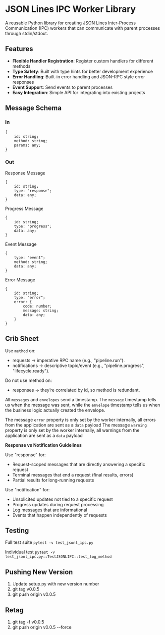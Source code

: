 # JSON Lines IPC Worker Library

A reusable Python library for creating JSON Lines Inter-Process Communication (IPC) workers that can communicate with parent processes through stdin/stdout.

## Features

- **Flexible Handler Registration**: Register custom handlers for different methods
- **Type Safety**: Built with type hints for better development experience
- **Error Handling**: Built-in error handling and JSON-RPC style error responses
- **Event Support**: Send events to parent processes
- **Easy Integration**: Simple API for integrating into existing projects

## Message Schema

### In

```
{
    id: string;
    method: string;
    params: any;
}
```

### Out

Response Message

```
{
    id: string;
    type: "response";
    data: any;
}
```

Progress Message

```
{
    id: string;
    type: "progress";
    data: any;
}
```

Event Message

```
{
    type: "event";
    method: string;
    data: any;
}
```

Error Message

```
{
    id: string;
    type: "error";
    error: {
        code: number;
        message: string;
        data: any;
    }
}

```

## Crib Sheet

Use `method` on:

- requests → imperative RPC name (e.g., "pipeline.run").
- notifications → descriptive topic/event (e.g., "pipeline.progress", "lifecycle.ready").

Do not use method on:

- responses → they’re correlated by id, so method is redundant.

All `messages` and `envelopes` send a timestamp. The `message` timestamp tells us when the message was sent, while the `envelope` timestamp tells us when
the business logic actually created the envelope.

The message `error` property is only set by the worker internally, all errors from the application are sent as a `data` payload
The message `warning` property is only set by the worker internally, all warnings from the application are sent as a `data` payload

**Response vs Notification Guidelines**

Use "response" for:

- Request-scoped messages that are directly answering a specific request
- Terminal messages that end a request (final results, errors)
- Partial results for long-running requests

Use "notification" for:

- Unsolicited updates not tied to a specific request
- Progress updates during request processing
- Log messages that are informational
- Events that happen independently of requests

## Testing

Full test suite
`pytest -v test_jsonl_ipc.py`

Individual test
`pytest -v test_jsonl_ipc.py::TestJSONLIPC::test_log_method`

## Pushing New Version

1. Update setup.py with new version number
2. git tag v0.0.5
3. git push origin v0.0.5

## Retag

1. git tag -f v0.0.5
2. git push origin v0.0.5 --force
